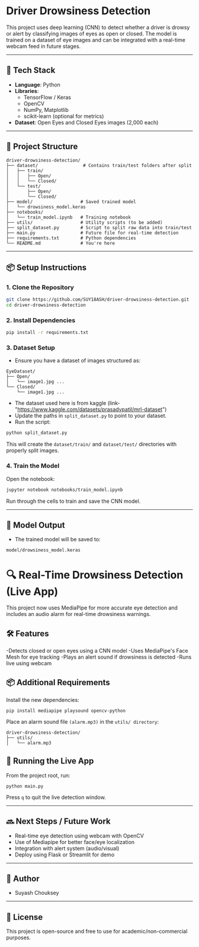 # Driver Drowsiness Detection

This project uses deep learning (CNN) to detect whether a driver is drowsy or alert by classifying images of eyes as open or closed. The model is trained on a dataset of eye images and can be integrated with a real-time webcam feed in future stages.

---

## 🧠 Tech Stack

- **Language**: Python
- **Libraries**:
  - TensorFlow / Keras
  - OpenCV
  - NumPy, Matplotlib
  - scikit-learn (optional for metrics)
- **Dataset**: Open Eyes and Closed Eyes images (2,000 each)

---

## 📁 Project Structure

```
driver-drowsiness-detection/
├── dataset/                 # Contains train/test folders after split
│   ├── train/
│   │   ├── Open/
│   │   └── Closed/
│   └── test/
│       ├── Open/
│       └── Closed/
├── model/                  # Saved trained model
│   └── drowsiness_model.keras
├── notebooks/
│   └── train_model.ipynb   # Training notebook
├── utils/                  # Utility scripts (to be added)
├── split_dataset.py        # Script to split raw data into train/test
├── main.py                 # Future file for real-time detection
├── requirements.txt        # Python dependencies
└── README.md               # You're here
```

---

## 📦 Setup Instructions

### 1. Clone the Repository

```bash
git clone https://github.com/SUY18ASH/driver-drowsiness-detection.git
cd driver-drowsiness-detection
```

### 2. Install Dependencies

```bash
pip install -r requirements.txt
```

### 3. Dataset Setup

- Ensure you have a dataset of images structured as:

```
EyeDataset/
├── Open/
│   └── image1.jpg ...
└── Closed/
    └── image1.jpg ...
```

- The dataset used here is from kaggle (link-"https://www.kaggle.com/datasets/prasadvpatil/mrl-dataset")
- Update the paths in `split_dataset.py` to point to your dataset.
- Run the script:

```bash
python split_dataset.py
```

This will create the `dataset/train/` and `dataset/test/` directories with properly split images.

### 4. Train the Model

Open the notebook:

```bash
jupyter notebook notebooks/train_model.ipynb
```

Run through the cells to train and save the CNN model.

---

## 💾 Model Output

- The trained model will be saved to:

```
model/drowsiness_model.keras
```

# 🔍 Real-Time Drowsiness Detection (Live App)

This project now uses MediaPipe for more accurate eye detection and includes an audio alarm for real-time drowsiness warnings.

## 🛠 Features

-Detects closed or open eyes using a CNN model
-Uses MediaPipe's Face Mesh for eye tracking
-Plays an alert sound if drowsiness is detected
-Runs live using webcam

## 📦 Additional Requirements

Install the new dependencies:

```
pip install mediapipe playsound opencv-python
```
Place an alarm sound file `(alarm.mp3)` in the `utils/ directory`:

```
driver-drowsiness-detection/
├── utils/
│   └── alarm.mp3
```

## 🚀 Running the Live App

From the project root, run:

```
python main.py
```

Press `q` to quit the live detection window.

---

## 🔜 Next Steps / Future Work

- Real-time eye detection using webcam with OpenCV
- Use of Mediapipe for better face/eye localization
- Integration with alert system (audio/visual)
- Deploy using Flask or Streamlit for demo

---

## 👤 Author

- Suyash Chouksey

---

## 📜 License

This project is open-source and free to use for academic/non-commercial purposes.

